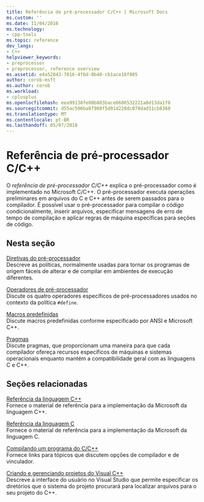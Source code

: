 ```yaml
---
title: Referência de pré-processador C/C++ | Microsoft Docs
ms.custom: ''
ms.date: 11/04/2016
ms.technology:
- cpp-tools
ms.topic: reference
dev_langs:
- C++
helpviewer_keywords:
- preprocessor
- preprocessor, reference overview
ms.assetid: e4a52843-7016-4f6d-8b40-cb1ace18f805
author: corob-msft
ms.author: corob
ms.workload:
- cplusplus
ms.openlocfilehash: eea99138fe00b803bace6606532221a8d13da1f8
ms.sourcegitcommit: d55ac596ba8f908f5d91d228dc070dad31cb8360
ms.translationtype: MT
ms.contentlocale: pt-BR
ms.lasthandoff: 05/07/2018
---
```

# <a name="cc-preprocessor-reference"></a>Referência de pré-processador C/C++
O *referência de pré-processador C/C++* explica o pré-processador como é implementado no Microsoft C/C++. O pré-processador executa operações preliminares em arquivos do C e C++ antes de serem passados para o compilador. É possível usar o pré-processador para compilar o código condicionalmente, inserir arquivos, especificar mensagens de erro de tempo de compilação e aplicar regras de máquina específicas para seções de código.  
  
## <a name="in-this-section"></a>Nesta seção  
 [Diretivas do pré-processador](../preprocessor/preprocessor-directives.md)  
 Descreve as políticas, normalmente usadas para tornar os programas de origem fáceis de alterar e de compilar em ambientes de execução diferentes.  
  
 [Operadores de pré-processador](../preprocessor/preprocessor-operators.md)  
 Discute os quatro operadores específicos de pré-processadores usados no contexto da política `#define`.  
  
 [Macros predefinidas](../preprocessor/predefined-macros.md)  
 Discute macros predefinidas conforme especificado por ANSI e Microsoft C++.  
  
 [Pragmas](../preprocessor/pragma-directives-and-the-pragma-keyword.md)  
 Discute pragmas, que proporcionam uma maneira para que cada compilador ofereça recursos específicos de máquinas e sistemas operacionais enquanto mantém a compatibilidade geral com as linguagens C e C++.  
  
## <a name="related-sections"></a>Seções relacionadas  
 [Referência da linguagem C++](../cpp/cpp-language-reference.md)  
 Fornece o material de referência para a implementação da Microsoft da linguagem C++.  
  
 [Referência da linguagem C](../c-language/c-language-reference.md)  
 Fornece o material de referência para a implementação da Microsoft da linguagem C.  
  
 [Compilando um programa do C/C++](../build/reference/c-cpp-building-reference.md)  
 Fornece links para tópicos que discutem opções de compilador e de vinculador.  
  
 [Criando e gerenciando projetos do Visual C++](../ide/creating-and-managing-visual-cpp-projects.md)  
 Descreve a interface do usuário no Visual Studio que permite especificar os diretórios que o sistema do projeto procurará para localizar arquivos para o seu projeto do C++.